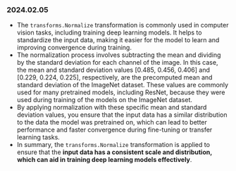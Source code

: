 ### 2024.02.05

- The `transforms.Normalize` transformation is commonly used in computer vision tasks, including training deep learning models. It helps to standardize the input data, making it easier for the model to learn and improving convergence during training.
- The normalization process involves subtracting the mean and dividing by the standard deviation for each channel of the image. In this case, the mean and standard deviation values [0.485, 0.456, 0.406] and [0.229, 0.224, 0.225], respectively, are the precomputed mean and standard deviation of the ImageNet dataset. These values are commonly used for many pretrained models, including ResNet, because they were used during training of the models on the ImageNet dataset.
- By applying normalization with these specific mean and standard deviation values, you ensure that the input data has a similar distribution to the data the model was pretrained on, which can lead to better performance and faster convergence during fine-tuning or transfer learning tasks.
- In summary, the `transforms.Normalize` transformation is applied to ensure that the **input data has a consistent scale and distribution, which can aid in training deep learning models effectively**.
